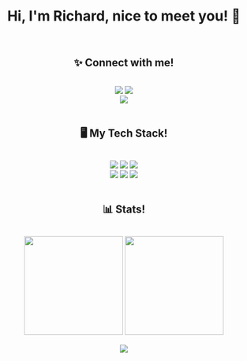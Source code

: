 <div align="center">
  <h1>Hi, I'm Richard, nice to meet you! 👋</h1>
</div>
<br>
<div align="center">
<h2>✨ Connect with me!</h2>
</div>
<br>
<div align="center">
  <a href="https://www.codewars.com/users/EvilKarrot"><img src="https://img.shields.io/badge/CodeWars-red?logo=codewars&logoColor=white&style=for-the-badge"></a>
  <a href="https://www.linkedin.com/in/richard-carveth/"><img src="https://img.shields.io/badge/LinkedIn-blue?logo=linkedin&logoColor=white&style=for-the-badge"></a>
</div>
<div align="center">
  <a href="https://discord.com/users/257490487764582400"><img src="https://img.shields.io/badge/Discord-blue?logo=discord&logoColor=white&style=for-the-badge"></a>
</div>
<br>
<div align="center">
  <h2>🖥️ My Tech Stack!</h2>
</div>
<br>
<div align="center">
  <img src="https://img.shields.io/badge/Ruby-red?logo=ruby&logoColor=white&style=for-the-badge">
  <img src="https://img.shields.io/badge/Rails-red?logo=rubyonrails&logoColor=white&style=for-the-badge">
  <img src="https://img.shields.io/badge/JavaScript-yellow?logo=javascript&logoColor=white&style=for-the-badge">
</div>
<div align="center">
  <img src="https://img.shields.io/badge/Python-blue?logo=python&logoColor=white&style=for-the-badge">
  <img src="https://img.shields.io/badge/HTML-red?logo=html5&logoColor=white&style=for-the-badge">
  <img src="https://img.shields.io/badge/CSS-yellow?logo=CSS&logoColor=white&style=for-the-badge">
</div>
<br>
<div align="center">
  <h2>📊 Stats!</h2>
</div>
<br>
<div align="center">
  <img src="https://github-readme-stats.vercel.app/api?username=richard-carveth&show_icons=true&theme=gruvbox" height="200">
  <img src="https://github-readme-stats.vercel.app/api/top-langs/?username=richard-carveth&layout=compact&theme=gruvbox" height="200">
</div>
<br>
<div align="center">
  <img src="https://github-profile-trophy.vercel.app/?username=richard-carveth&theme=onedark">
</div>














